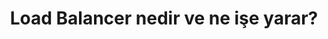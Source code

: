 ---
layout: medium-post
title: Load Balancer nedir ve ne işe yarar?
ext-url: https://medium.com/@gokhansengun/load-balancer-nedir-ve-ne-i%C5%9Fe-yarar-32d608f98ef9
lang: tr
medium: yes
---
